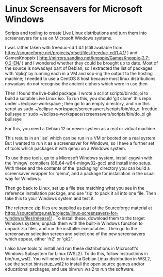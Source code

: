 # Linux Screensavers for Microsoft Windows

Scripts and tooling to create Live Linux distributions and turn them into
screensavers for use on Microsoft Windows systems.

I was rather taken with freeduc-cd 1.4.1 (still available from
https://sourceforge.net/projects/ofset/files/freeduc-cd/1.4.1/ )
and GamesKnoppix ( http://mirrors.sandino.net/knoppix/GamesKnoppix-3.7-0.2-EN/ )
and I wondered whether they could be brought up to date. 
Most of the source is nowadays part of Debian, so I extracted the list of
packages with 'dpkg' by running each in a VM and scp-ing the output to the
hosting machine; I needed to use a CentOS 8 host because most linux
distributions nowadays do not recognise the ancient ciphers which were in
use then.

Then I found the live-build package. I wrote a
script scripts/bin/do_oi to build a suitable Live Linux iso. To run this,
you should 'git clone' this repo under ~/eclipse-workspace ; then go to an
empty directory, and run this script as
  sudo ~/eclipse-workspace/screensavers/scripts/bin/do_oi freeduc bullseye
or
  sudo ~/eclipse-workspace/screensavers/scripts/bin/do_oi gk bullseye

For this, you need a Debian 12 or newer system as a real or virtual machine.

This results in an 'iso' which can be run in a VM or booted on a real
system. But I wanted to run it as a screensaver for Windows, so I have
a further set of tools which packages it with qemu on a Windows system.

To use these tools, go to a Microsoft Windows system, install cygwin
with the 'mingw' compilers (86_64-w64-mingw32-gcc) and install 
inno setup. With these and the contents of the 'packaging' directory
you can build a screensaver wrapper for 'qemu', and a package for
installation in the usual way for Windows.

Then go back to Linux, set up a file tree matching what you see in
the reference installation package, and use 'zip' to pack it all into
one file. Then take this to your Windows system and test it.

The reference zip files are supplied as part of the Sourceforge material at 
https://sourceforge.net/projects/linux-screensavers-for-windows/files/release1/ . 
To install these, download them to the target Windows system; unpack them with
the built-in Windows function to unpack zip files, and run the insttaller
executables. Then go to the screensaver selection screen and select one of
the new screensavers which appear, either 'fr2' or 'gk2'.

I also have tools to install and run these distributions in Microsoft's Windows Subsystem
for Linux (WSL2). To do this, follow instructions in bin/run_wsl2. You will need to 
install a Debian Linux distribution in WSL2, use the script bin/setup_wsl2 to install
the open source games and/or educational packages, and use bin/run_wsl2 to run the software.

